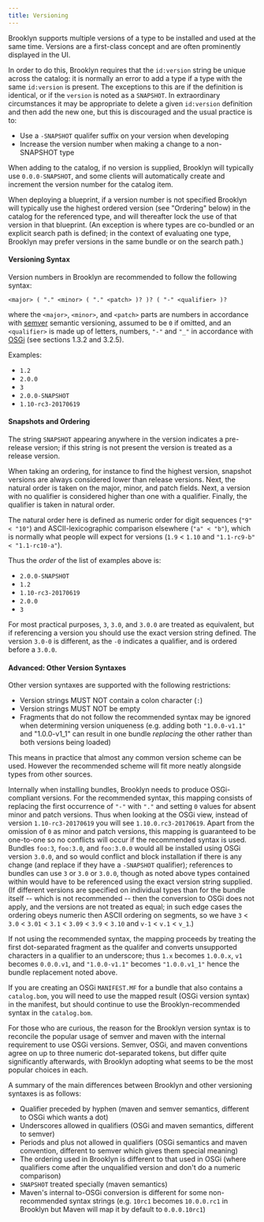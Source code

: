 ```yaml
---
title: Versioning
---
```


Brooklyn supports multiple versions of a type to be installed and used at the same time.
Versions are a first-class concept and are often prominently displayed in the UI.

In order to do this, Brooklyn requires that the `id:version` string be unique across the catalog:
it is normally an error to add a type if a type with the same `id:version` is present.
The exceptions to this are if the definition is identical, or if the `version` is noted as a `SNAPSHOT`.
In extraordinary circumstances it may be appropriate to delete a given `id:version` definition
and then add the new one, but this is discouraged and the usual practice is to:

* Use a `-SNAPSHOT` qualifer suffix on your version when developing
* Increase the version number when making a change to a non-SNAPSHOT type  

When adding to the catalog, if no version is supplied, Brooklyn will typically use 
`0.0.0-SNAPSHOT`, and some clients will automatically create and increment the version number 
for the catalog item.

When deploying a blueprint, if a version number is not specified Brooklyn will typically use
the highest ordered version (see "Ordering" below) in the catalog for the referenced type,
and will thereafter lock the use of that version in that blueprint.
(An exception is where types are co-bundled or an explicit search path is defined;
in the context of evaluating one type, Brooklyn may prefer versions in the same bundle 
or on the search path.)


#### Versioning Syntax

Version numbers in Brooklyn are recommended to follow the following syntax:

~~~
<major> ( "." <minor> ( "." <patch> )? )? ( "-" <qualifier> )?
~~~

where the `<major>`, `<minor>`, and `<patch>` parts are numbers
in accordance with [semver](http://semver.org) semantic versioning,
assumed to be `0` if omitted,
and an `<qualifier>` is made up of letters, numbers, `"-"` and `"_"`
in accordance with [OSGi](https://www.osgi.org/release-4-version-4-3-download/)
(see sections 1.3.2 and 3.2.5).

Examples:

* `1.2`
* `2.0.0`
* `3`
* `2.0.0-SNAPSHOT`
* `1.10-rc3-20170619`


#### Snapshots and Ordering

The string `SNAPSHOT` appearing anywhere in the version indicates a pre-release version;
if this string is not present the version is treated as a release version.

When taking an ordering, for instance to find the highest version, 
snapshot versions are always considered lower than release versions.
Next, the natural order is taken on the major, minor, and patch fields.
Next, a version with no qualifier is considered higher than one with a qualifier.
Finally, the qualifier is taken in natural order.

The natural order here is defined as 
numeric order for digit sequences (`"9" < "10"`)
and ASCII-lexicographic comparison elsewhere (`"a" < "b"`),
which is normally what people will expect for versions 
(`1.9` < `1.10` and `"1.1-rc9-b" < "1.1-rc10-a"`).

Thus the _order_ of the list of examples above is:

* `2.0.0-SNAPSHOT`
* `1.2`
* `1.10-rc3-20170619`
* `2.0.0`
* `3`

For most practical purposes, `3`, `3.0`, and `3.0.0` are treated as equivalent,
but if referencing a version you should use the exact version string defined.
The version `3.0-0` is different, as the `-0` indicates a qualifier, and
is ordered before a `3.0.0`.
 

#### Advanced: Other Version Syntaxes

Other version syntaxes are supported with the following restrictions:

* Version strings MUST NOT contain a colon character (`:`)
* Version strings MUST NOT be empty
* Fragments that do not follow the recommended syntax may be ignored
  when determining version uniqueness
  (e.g. adding both `"1.0.0-v1.1"` and "1.0.0-v1_1" can result in 
  one bundle _replacing_ the other rather than both versions being loaded) 

This means in practice that almost any common version scheme can be used.
However the recommended scheme will fit more neatly alongside types from other sources.

Internally when installing bundles, Brooklyn needs to produce OSGi-compliant versions.
For the recommended syntax, this mapping consists of replacing the first
occurrence of `"-"` with `"."` and setting `0` values for absent minor and patch versions.
Thus when looking at the OSGi view, instead of version `1.10-rc3-20170619`
you will see `1.10.0.rc3-20170619`.
Apart from the omission of `0` as minor and patch versions,
this mapping is guaranteed to be one-to-one so no conflicts will occur if the
recommended syntax is used.
Bundles `foo:3`, `foo:3.0`, and `foo:3.0.0` would all be installed using OSGi version `3.0.0`,
and so would conflict and block installation if there is any change
(and replace if they have a `-SNAPSHOT` qualifier);
references to bundles can use `3` or `3.0` or `3.0.0`, though as noted above 
types contained within would have to be referenced using the exact version string supplied. 
(If different versions are specified on individual types than for the bundle itself --
which is not recommended -- then the conversion to OSGi does not apply, 
and the versions are not treated as equal;
in such edge cases the ordering obeys numeric then ASCII ordering on segments,
so we have `3` < `3.0` < `3.01` < `3.1` < `3.09` < `3.9` < `3.10` 
and `v-1` < `v.1` < `v_1`.)
            
If not using the recommended syntax, the mapping proceeds by treating the first dot-separated fragment 
as the qualifer and converts unsupported characters in a qualifier to an underscore;
thus `1.x` becomes `1.0.0.x`, `v1` becomes `0.0.0.v1`, and `"1.0.0-v1.1"` becomes `"1.0.0.v1_1"` 
hence the bundle replacement noted above.

If you are creating an OSGi `MANIFEST.MF` for a bundle that also contains a `catalog.bom`, 
you will need to use the mapped result (OSGi version syntax) in the manifest,
but should continue to use the Brooklyn-recommended syntax in the `catalog.bom`.
 
For those who are curious, the reason for the Brooklyn version syntax is to reconcile
the popular usage of semver and maven with the internal requirement to use OSGi versions.
Semver, OSGi, and maven conventions agree on up to three numeric dot-separated tokens,
but differ quite significantly afterwards, with Brooklyn adopting what seems to be the
most popular choices in each.

A summary of the main differences between Brooklyn and other versioning syntaxes is as follows: 

* Qualifier preceded by hyphen (maven and semver semantics, different to OSGi which wants a dot)
* Underscores allowed in qualifiers (OSGi and maven semantics, different to semver)
* Periods and plus not allowed in qualifiers (OSGi semantics and maven convention, 
  different to semver which gives them special meaning)
* The ordering used in Brooklyn is different to that used in OSGi
  (where qualifiers come after the unqualified version and don't do a numeric comparison)
* `SNAPSHOT` treated specially (maven semantics)
* Maven's internal to-OSGi conversion is different for some non-recommended syntax strings
  (e.g. `10rc1` becomes `10.0.0.rc1` in Brooklyn but Maven will map it by default to `0.0.0.10rc1`)  


